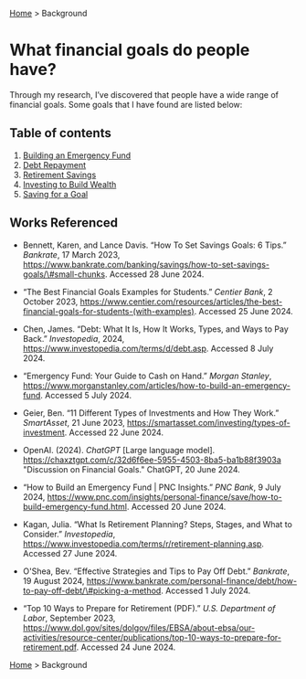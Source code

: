[Home](../README.md) > Background

# What financial goals do people have?

Through my research, I’ve discovered that people have a wide range of financial goals. Some goals that I have found are listed below:

## Table of contents
1. [Building an Emergency Fund](background/financial-goals/emergency-fund.md)
2. [Debt Repayment](background/financial-goals/debt-repayment.md)
3. [Retirement Savings](background/financial-goals/retirement-savings.md)
4. [Investing to Build Wealth](background/financial-goals/investment.md)
5. [Saving for a Goal](background/financial-goals/saving.md)








## Works Referenced  

- Bennett, Karen, and Lance Davis. “How To Set Savings Goals: 6 Tips.”      *Bankrate*, 17 March 2023, https://www.bankrate.com/banking/savings/how-to-set-savings-goals/\#small-chunks. Accessed 28 June 2024\.  

- “The Best Financial Goals Examples for Students.” *Centier Bank*, 2 October 2023, https://www.centier.com/resources/articles/the-best-financial-goals-for-students-(with-examples). Accessed 25 June 2024\.  

- Chen, James. “Debt: What It Is, How It Works, Types, and Ways to Pay Back.” *Investopedia*, 2024, https://www.investopedia.com/terms/d/debt.asp. Accessed 8 July 2024\.  

- “Emergency Fund: Your Guide to Cash on Hand.” *Morgan Stanley*, https://www.morganstanley.com/articles/how-to-build-an-emergency-fund. Accessed 5 July 2024\. 

- Geier, Ben. “11 Different Types of Investments and How They Work.” *SmartAsset*, 21 June 2023, https://smartasset.com/investing/types-of-investment. Accessed 22 June 2024\.  

- OpenAI. (2024). *ChatGPT* [Large language model]. https://chaxztgpt.com/c/32d6f6ee-5955-4503-8ba5-ba1b88f3903a "Discussion on Financial Goals." ChatGPT, 20 June 2024.

- “How to Build an Emergency Fund | PNC Insights.” *PNC Bank*, 9 July 2024, https://www.pnc.com/insights/personal-finance/save/how-to-build-emergency-fund.html. Accessed 20 June 2024\. 

- Kagan, Julia. “What Is Retirement Planning? Steps, Stages, and What to Consider.” *Investopedia*, https://www.investopedia.com/terms/r/retirement-planning.asp. Accessed 27 June 2024\.  

- O'Shea, Bev. “Effective Strategies and Tips to Pay Off Debt.” *Bankrate*, 19 August 2024, https://www.bankrate.com/personal-finance/debt/how-to-pay-off-debt/\#picking-a-method. Accessed 1 July 2024\.  

- “Top 10 Ways to Prepare for Retirement (PDF).” *U.S. Department of Labor*, September 2023, https://www.dol.gov/sites/dolgov/files/EBSA/about-ebsa/our-activities/resource-center/publications/top-10-ways-to-prepare-for-retirement.pdf. Accessed 24 June 2024\.


[Home](../README.md) > Background
